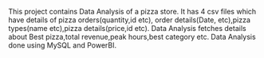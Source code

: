 This project contains Data Analysis of a pizza store.
It has 4 csv files which have details of pizza orders(quantity,id etc), order details(Date, etc),pizza types(name etc),pizza details(price,id etc).
Data Analysis fetches details about Best pizza,total revenue,peak hours,best category etc.
Data Analysis done using MySQL and PowerBI.
